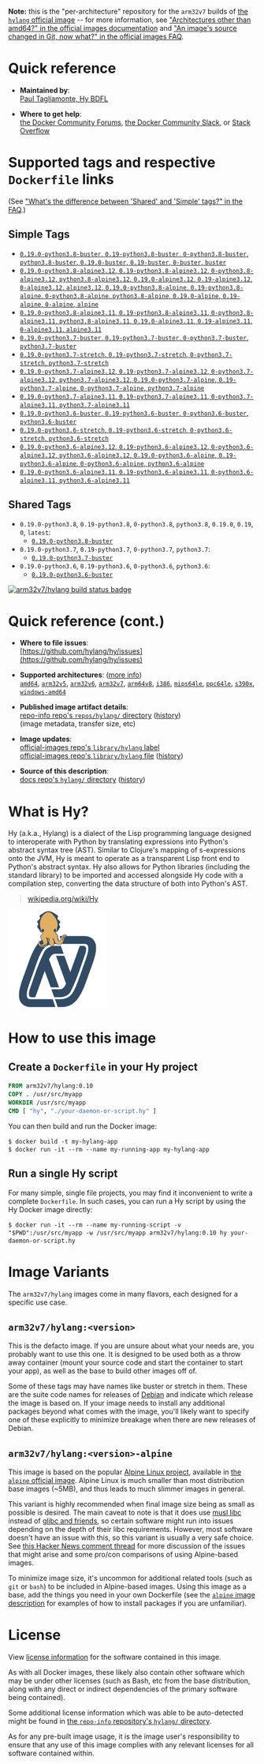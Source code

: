 <!--

********************************************************************************

WARNING:

    DO NOT EDIT "hylang/README.md"

    IT IS AUTO-GENERATED

    (from the other files in "hylang/" combined with a set of templates)

********************************************************************************

-->

**Note:** this is the "per-architecture" repository for the `arm32v7` builds of [the `hylang` official image](https://hub.docker.com/_/hylang) -- for more information, see ["Architectures other than amd64?" in the official images documentation](https://github.com/docker-library/official-images#architectures-other-than-amd64) and ["An image's source changed in Git, now what?" in the official images FAQ](https://github.com/docker-library/faq#an-images-source-changed-in-git-now-what).

# Quick reference

-	**Maintained by**:  
	[Paul Tagliamonte, Hy BDFL](https://github.com/hylang/hy)

-	**Where to get help**:  
	[the Docker Community Forums](https://forums.docker.com/), [the Docker Community Slack](https://dockr.ly/slack), or [Stack Overflow](https://stackoverflow.com/search?tab=newest&q=docker)

# Supported tags and respective `Dockerfile` links

(See ["What's the difference between 'Shared' and 'Simple' tags?" in the FAQ](https://github.com/docker-library/faq#whats-the-difference-between-shared-and-simple-tags).)

## Simple Tags

-	[`0.19.0-python3.8-buster`, `0.19-python3.8-buster`, `0-python3.8-buster`, `python3.8-buster`, `0.19.0-buster`, `0.19-buster`, `0-buster`, `buster`](https://github.com/hylang/docker-hylang/blob/9d0075db90fd991175b88d58ac608e531f1b8d4e/dockerfiles-generated/Dockerfile.python3.8-buster)
-	[`0.19.0-python3.8-alpine3.12`, `0.19-python3.8-alpine3.12`, `0-python3.8-alpine3.12`, `python3.8-alpine3.12`, `0.19.0-alpine3.12`, `0.19-alpine3.12`, `0-alpine3.12`, `alpine3.12`, `0.19.0-python3.8-alpine`, `0.19-python3.8-alpine`, `0-python3.8-alpine`, `python3.8-alpine`, `0.19.0-alpine`, `0.19-alpine`, `0-alpine`, `alpine`](https://github.com/hylang/docker-hylang/blob/9d0075db90fd991175b88d58ac608e531f1b8d4e/dockerfiles-generated/Dockerfile.python3.8-alpine3.12)
-	[`0.19.0-python3.8-alpine3.11`, `0.19-python3.8-alpine3.11`, `0-python3.8-alpine3.11`, `python3.8-alpine3.11`, `0.19.0-alpine3.11`, `0.19-alpine3.11`, `0-alpine3.11`, `alpine3.11`](https://github.com/hylang/docker-hylang/blob/9d0075db90fd991175b88d58ac608e531f1b8d4e/dockerfiles-generated/Dockerfile.python3.8-alpine3.11)
-	[`0.19.0-python3.7-buster`, `0.19-python3.7-buster`, `0-python3.7-buster`, `python3.7-buster`](https://github.com/hylang/docker-hylang/blob/9d0075db90fd991175b88d58ac608e531f1b8d4e/dockerfiles-generated/Dockerfile.python3.7-buster)
-	[`0.19.0-python3.7-stretch`, `0.19-python3.7-stretch`, `0-python3.7-stretch`, `python3.7-stretch`](https://github.com/hylang/docker-hylang/blob/9d0075db90fd991175b88d58ac608e531f1b8d4e/dockerfiles-generated/Dockerfile.python3.7-stretch)
-	[`0.19.0-python3.7-alpine3.12`, `0.19-python3.7-alpine3.12`, `0-python3.7-alpine3.12`, `python3.7-alpine3.12`, `0.19.0-python3.7-alpine`, `0.19-python3.7-alpine`, `0-python3.7-alpine`, `python3.7-alpine`](https://github.com/hylang/docker-hylang/blob/9d0075db90fd991175b88d58ac608e531f1b8d4e/dockerfiles-generated/Dockerfile.python3.7-alpine3.12)
-	[`0.19.0-python3.7-alpine3.11`, `0.19-python3.7-alpine3.11`, `0-python3.7-alpine3.11`, `python3.7-alpine3.11`](https://github.com/hylang/docker-hylang/blob/9d0075db90fd991175b88d58ac608e531f1b8d4e/dockerfiles-generated/Dockerfile.python3.7-alpine3.11)
-	[`0.19.0-python3.6-buster`, `0.19-python3.6-buster`, `0-python3.6-buster`, `python3.6-buster`](https://github.com/hylang/docker-hylang/blob/9d0075db90fd991175b88d58ac608e531f1b8d4e/dockerfiles-generated/Dockerfile.python3.6-buster)
-	[`0.19.0-python3.6-stretch`, `0.19-python3.6-stretch`, `0-python3.6-stretch`, `python3.6-stretch`](https://github.com/hylang/docker-hylang/blob/9d0075db90fd991175b88d58ac608e531f1b8d4e/dockerfiles-generated/Dockerfile.python3.6-stretch)
-	[`0.19.0-python3.6-alpine3.12`, `0.19-python3.6-alpine3.12`, `0-python3.6-alpine3.12`, `python3.6-alpine3.12`, `0.19.0-python3.6-alpine`, `0.19-python3.6-alpine`, `0-python3.6-alpine`, `python3.6-alpine`](https://github.com/hylang/docker-hylang/blob/9d0075db90fd991175b88d58ac608e531f1b8d4e/dockerfiles-generated/Dockerfile.python3.6-alpine3.12)
-	[`0.19.0-python3.6-alpine3.11`, `0.19-python3.6-alpine3.11`, `0-python3.6-alpine3.11`, `python3.6-alpine3.11`](https://github.com/hylang/docker-hylang/blob/9d0075db90fd991175b88d58ac608e531f1b8d4e/dockerfiles-generated/Dockerfile.python3.6-alpine3.11)

## Shared Tags

-	`0.19.0-python3.8`, `0.19-python3.8`, `0-python3.8`, `python3.8`, `0.19.0`, `0.19`, `0`, `latest`:
	-	[`0.19.0-python3.8-buster`](https://github.com/hylang/docker-hylang/blob/9d0075db90fd991175b88d58ac608e531f1b8d4e/dockerfiles-generated/Dockerfile.python3.8-buster)
-	`0.19.0-python3.7`, `0.19-python3.7`, `0-python3.7`, `python3.7`:
	-	[`0.19.0-python3.7-buster`](https://github.com/hylang/docker-hylang/blob/9d0075db90fd991175b88d58ac608e531f1b8d4e/dockerfiles-generated/Dockerfile.python3.7-buster)
-	`0.19.0-python3.6`, `0.19-python3.6`, `0-python3.6`, `python3.6`:
	-	[`0.19.0-python3.6-buster`](https://github.com/hylang/docker-hylang/blob/9d0075db90fd991175b88d58ac608e531f1b8d4e/dockerfiles-generated/Dockerfile.python3.6-buster)

[![arm32v7/hylang build status badge](https://img.shields.io/jenkins/s/https/doi-janky.infosiftr.net/job/multiarch/job/arm32v7/job/hylang.svg?label=arm32v7/hylang%20%20build%20job)](https://doi-janky.infosiftr.net/job/multiarch/job/arm32v7/job/hylang/)

# Quick reference (cont.)

-	**Where to file issues**:  
	[https://github.com/hylang/hy/issues](https://github.com/hylang/hy/issues)

-	**Supported architectures**: ([more info](https://github.com/docker-library/official-images#architectures-other-than-amd64))  
	[`amd64`](https://hub.docker.com/r/amd64/hylang/), [`arm32v5`](https://hub.docker.com/r/arm32v5/hylang/), [`arm32v6`](https://hub.docker.com/r/arm32v6/hylang/), [`arm32v7`](https://hub.docker.com/r/arm32v7/hylang/), [`arm64v8`](https://hub.docker.com/r/arm64v8/hylang/), [`i386`](https://hub.docker.com/r/i386/hylang/), [`mips64le`](https://hub.docker.com/r/mips64le/hylang/), [`ppc64le`](https://hub.docker.com/r/ppc64le/hylang/), [`s390x`](https://hub.docker.com/r/s390x/hylang/), [`windows-amd64`](https://hub.docker.com/r/winamd64/hylang/)

-	**Published image artifact details**:  
	[repo-info repo's `repos/hylang/` directory](https://github.com/docker-library/repo-info/blob/master/repos/hylang) ([history](https://github.com/docker-library/repo-info/commits/master/repos/hylang))  
	(image metadata, transfer size, etc)

-	**Image updates**:  
	[official-images repo's `library/hylang` label](https://github.com/docker-library/official-images/issues?q=label%3Alibrary%2Fhylang)  
	[official-images repo's `library/hylang` file](https://github.com/docker-library/official-images/blob/master/library/hylang) ([history](https://github.com/docker-library/official-images/commits/master/library/hylang))

-	**Source of this description**:  
	[docs repo's `hylang/` directory](https://github.com/docker-library/docs/tree/master/hylang) ([history](https://github.com/docker-library/docs/commits/master/hylang))

# What is Hy?

Hy (a.k.a., Hylang) is a dialect of the Lisp programming language designed to interoperate with Python by translating expressions into Python's abstract syntax tree (AST). Similar to Clojure's mapping of s-expressions onto the JVM, Hy is meant to operate as a transparent Lisp front end to Python's abstract syntax. Hy also allows for Python libraries (including the standard library) to be imported and accessed alongside Hy code with a compilation step, converting the data structure of both into Python's AST.

> [wikipedia.org/wiki/Hy](https://en.wikipedia.org/wiki/Hy)

![logo](https://raw.githubusercontent.com/docker-library/docs/c097f38c6ee48cd13456df8cd853a9d806fff429/hylang/logo.png)

# How to use this image

## Create a `Dockerfile` in your Hy project

```dockerfile
FROM arm32v7/hylang:0.10
COPY . /usr/src/myapp
WORKDIR /usr/src/myapp
CMD [ "hy", "./your-daemon-or-script.hy" ]
```

You can then build and run the Docker image:

```console
$ docker build -t my-hylang-app
$ docker run -it --rm --name my-running-app my-hylang-app
```

## Run a single Hy script

For many simple, single file projects, you may find it inconvenient to write a complete `Dockerfile`. In such cases, you can run a Hy script by using the Hy Docker image directly:

```console
$ docker run -it --rm --name my-running-script -v "$PWD":/usr/src/myapp -w /usr/src/myapp arm32v7/hylang:0.10 hy your-daemon-or-script.hy
```

# Image Variants

The `arm32v7/hylang` images come in many flavors, each designed for a specific use case.

## `arm32v7/hylang:<version>`

This is the defacto image. If you are unsure about what your needs are, you probably want to use this one. It is designed to be used both as a throw away container (mount your source code and start the container to start your app), as well as the base to build other images off of.

Some of these tags may have names like buster or stretch in them. These are the suite code names for releases of [Debian](https://wiki.debian.org/DebianReleases) and indicate which release the image is based on. If your image needs to install any additional packages beyond what comes with the image, you'll likely want to specify one of these explicitly to minimize breakage when there are new releases of Debian.

## `arm32v7/hylang:<version>-alpine`

This image is based on the popular [Alpine Linux project](https://alpinelinux.org), available in [the `alpine` official image](https://hub.docker.com/_/alpine). Alpine Linux is much smaller than most distribution base images (~5MB), and thus leads to much slimmer images in general.

This variant is highly recommended when final image size being as small as possible is desired. The main caveat to note is that it does use [musl libc](https://musl.libc.org) instead of [glibc and friends](https://www.etalabs.net/compare_libcs.html), so certain software might run into issues depending on the depth of their libc requirements. However, most software doesn't have an issue with this, so this variant is usually a very safe choice. See [this Hacker News comment thread](https://news.ycombinator.com/item?id=10782897) for more discussion of the issues that might arise and some pro/con comparisons of using Alpine-based images.

To minimize image size, it's uncommon for additional related tools (such as `git` or `bash`) to be included in Alpine-based images. Using this image as a base, add the things you need in your own Dockerfile (see the [`alpine` image description](https://hub.docker.com/_/alpine/) for examples of how to install packages if you are unfamiliar).

# License

View [license information](https://github.com/hylang/hy/blob/master/LICENSE) for the software contained in this image.

As with all Docker images, these likely also contain other software which may be under other licenses (such as Bash, etc from the base distribution, along with any direct or indirect dependencies of the primary software being contained).

Some additional license information which was able to be auto-detected might be found in [the `repo-info` repository's `hylang/` directory](https://github.com/docker-library/repo-info/tree/master/repos/hylang).

As for any pre-built image usage, it is the image user's responsibility to ensure that any use of this image complies with any relevant licenses for all software contained within.
